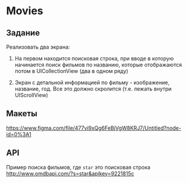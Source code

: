 # Movies

## Задание
Реализовать два экрана:
1. На первом находится поисковая строка, при вводе в которую начинается поиск фильмов по названию, которые отображаются потом в UICollectionView (два в одном ряду)

2. Экран с детальной информацией по фильму - изображение, название, год. Все это должно скролится (т.е. лежать внутри UIScrollView)

## Макеты
https://www.figma.com/file/477vi9xQg6FeBjVgW8KRJ7/Untitled?node-id=0%3A1

## API
Пример поиска фильмов, где ```star``` это поисковая строка
http://www.omdbapi.com/?s=star&apikey=9221815c
